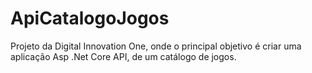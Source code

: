 # ApiCatalogoJogos

Projeto da Digital Innovation One, onde o principal objetivo é criar uma aplicação Asp .Net Core API, de um catálogo de jogos.
